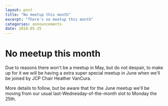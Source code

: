 ```yaml
---
layout: post
title: "No meetup this month"
excerpt: "There's no meetup this month"
categories: announcements 
date: 2018-05-25
---
```


# No meetup this month

Due to reasons there won't be a meetup in May, but do not despair, to make up for it we will be having a extra super special meetup in June when we'll be joined by JCP Chair Heather VanCura.

More details to follow, but be aware that for the June meetup we'll be moving from our usual last-Wednesday-of-the-month slot to Monday the 25th.


